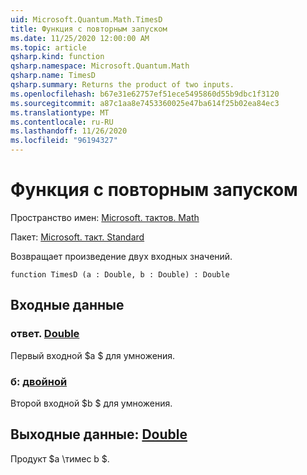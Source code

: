 ```yaml
---
uid: Microsoft.Quantum.Math.TimesD
title: Функция с повторным запуском
ms.date: 11/25/2020 12:00:00 AM
ms.topic: article
qsharp.kind: function
qsharp.namespace: Microsoft.Quantum.Math
qsharp.name: TimesD
qsharp.summary: Returns the product of two inputs.
ms.openlocfilehash: b67e31e62757ef51ece5495860d55b9dbc1f3120
ms.sourcegitcommit: a87c1aa8e7453360025e47ba614f25b02ea84ec3
ms.translationtype: MT
ms.contentlocale: ru-RU
ms.lasthandoff: 11/26/2020
ms.locfileid: "96194327"
---
```

# <a name="timesd-function"></a>Функция с повторным запуском

Пространство имен: [Microsoft. тактов. Math](xref:Microsoft.Quantum.Math)

Пакет: [Microsoft. такт. Standard](https://nuget.org/packages/Microsoft.Quantum.Standard)


Возвращает произведение двух входных значений.

```qsharp
function TimesD (a : Double, b : Double) : Double
```


## <a name="input"></a>Входные данные

### <a name="a--double"></a>ответ. [Double](xref:microsoft.quantum.lang-ref.double)

Первый входной $a $ для умножения.


### <a name="b--double"></a>б: [двойной](xref:microsoft.quantum.lang-ref.double)

Второй входной $b $ для умножения.



## <a name="output--double"></a>Выходные данные: [Double](xref:microsoft.quantum.lang-ref.double)

Продукт $a \тимес b $.